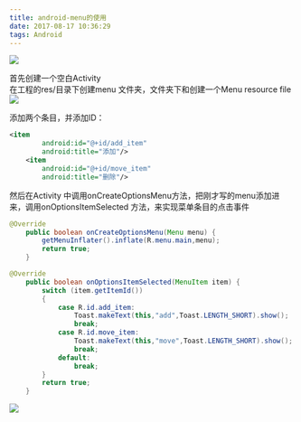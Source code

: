 ```yaml
---
title: android-menu的使用
date: 2017-08-17 10:36:29
tags: Android
---
```

![](https://ws1.sinaimg.cn/mw690/006PThdlly1fw97naao1lj30m80cidi2.jpg)
<!-- more-->

 首先创建一个空白Activity   
 在工程的res/目录下创建menu 文件夹，文件夹下和创建一个Menu resource file   
![](https://ws1.sinaimg.cn/mw690/006PThdlly1fvfzxwyd8ej305903eglg.jpg)

添加两个条目，并添加ID：
 
```xml
<item
        android:id="@+id/add_item"
        android:title="添加"/>
    <item
        android:id="@+id/move_item"
        android:title="删除"/>
```
 然后在Activity 中调用onCreateOptionsMenu方法，把刚才写的menu添加进来，调用onOptionsItemSelected 方法，来实现菜单条目的点击事件

 
```java
@Override
    public boolean onCreateOptionsMenu(Menu menu) {
        getMenuInflater().inflate(R.menu.main,menu);
        return true;
    }
```
 
```java
@Override
    public boolean onOptionsItemSelected(MenuItem item) {
        switch (item.getItemId())
        {
            case R.id.add_item:
                Toast.makeText(this,"add",Toast.LENGTH_SHORT).show();
                break;
            case R.id.move_item:
                Toast.makeText(this,"move",Toast.LENGTH_SHORT).show();
                break;
            default:
                break;
        }
        return true;
    }
```
![](https://ws1.sinaimg.cn/mw690/006PThdlly1fvfzyp6fk0j309n0ggq31.jpg)
   
  